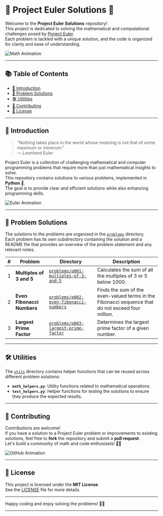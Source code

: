 # 🧮 Project Euler Solutions 🚀

Welcome to the **Project Euler Solutions** repository!  
This project is dedicated to solving the mathematical and computational challenges posed by [Project Euler](https://projecteuler.net/).  
Each problem is tackled with a unique solution, and the code is organized for clarity and ease of understanding.

![Math Animation](https://media4.giphy.com/media/v1.Y2lkPTc5MGI3NjExZjY2eWpldTI3dDZsd2FmM2R3NW00M2tvdTcwenBqZHEzaGp0OXR5bSZlcD12MV9pbnRlcm5hbF9naWZfYnlfaWQmY3Q9Zw/zPbnEgxsPJOJSD3qfr/giphy.gif)

---

## 📚 Table of Contents

- [🎉 Introduction](#introduction)
- [📝 Problem Solutions](#problem-solutions)
- [🛠️ Utilities](#utilities)
- [🤝 Contributing](#contributing)
- [📄 License](#license)

---

## 🎉 Introduction

> "Nothing takes place in the world whose meaning is not that of some maximum or minimum."  
> — *Leonhard Euler*

Project Euler is a collection of challenging mathematical and computer programming problems that require more than just mathematical insights to solve.  
This repository contains solutions to various problems, implemented in **Python** 🐍.  
The goal is to provide clear and efficient solutions while also enhancing programming skills.

![Euler Animation](https://media1.giphy.com/media/v1.Y2lkPTc5MGI3NjExa3NpZmE1ZXNheWNiYmZycDByN3FsY2twZjFhOWU4OHVhbDJhbnA0ayZlcD12MV9pbnRlcm5hbF9naWZfYnlfaWQmY3Q9Zw/xUOxfffvKvAfDaXQv6/giphy.gif)

---

## 📝 Problem Solutions

The solutions to the problems are organized in the [`problems`](./problems) directory.  
Each problem has its own subdirectory containing the solution and a README file that provides an overview of the problem statement and any relevant notes.

| #  | Problem | Directory | Description |
|----|---------|-----------|-------------|
| 1  | **Multiples of 3 and 5** | [`problems/p001-multiples-of-3-and-5`](problems/p001-multiples-of-3-and-5) | Calculates the sum of all the multiples of 3 or 5 below 1000. |
| 2  | **Even Fibonacci Numbers** | [`problems/p002-even-fibonacci-numbers`](problems/p002-even-fibonacci-numbers) | Finds the sum of the even-valued terms in the Fibonacci sequence that do not exceed four million. |
| 3  | **Largest Prime Factor** | [`problems/p003-largest-prime-factor`](problems/p003-largest-prime-factor) | Determines the largest prime factor of a given number. |

---

## 🛠️ Utilities

The [`utils`](./utils) directory contains helper functions that can be reused across different problem solutions:

- **`math_helpers.py`**: Utility functions related to mathematical operations.
- **`test_helpers.py`**: Helper functions for testing the solutions to ensure they produce the expected results.

---

## 🤝 Contributing

Contributions are welcome!  
If you have a solution to a Project Euler problem or improvements to existing solutions, feel free to **fork** the repository and submit a **pull request**.  
Let's build a community of math and code enthusiasts! 🧑‍💻

![GitHub Animation](https://media.giphy.com/media/LmNwrBhejkK9EFP504/giphy.gif)

---

## 📄 License

This project is licensed under the **MIT License**.  
See the [LICENSE](./LICENSE) file for more details.

---

Happy coding and enjoy solving the problems! 🎲✨

---